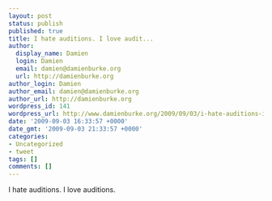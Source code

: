 ```yaml
---
layout: post
status: publish
published: true
title: I hate auditions. I love audit...
author:
  display_name: Damien
  login: Damien
  email: damien@damienburke.org
  url: http://damienburke.org
author_login: Damien
author_email: damien@damienburke.org
author_url: http://damienburke.org
wordpress_id: 141
wordpress_url: http://www.damienburke.org/2009/09/03/i-hate-auditions-i-love-audit/
date: '2009-09-03 16:33:57 +0000'
date_gmt: '2009-09-03 21:33:57 +0000'
categories:
- Uncategorized
- tweet
tags: []
comments: []
---
```

<p>I hate auditions. I love auditions.</p>
